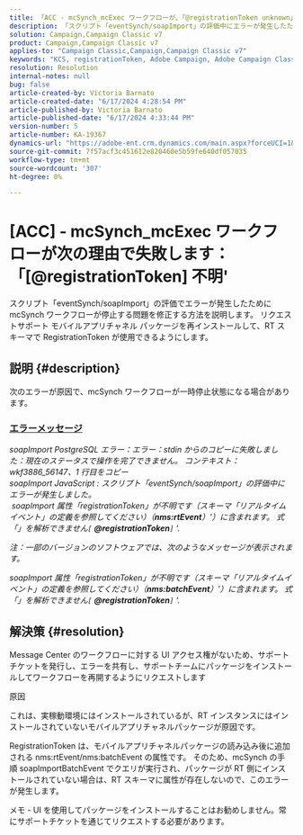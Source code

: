 ```yaml
---
title: 「ACC - mcSynch_mcExec ワークフローが、「@registrationToken unknown」が原因で失敗する」
description: 「スクリプト「eventSynch/soapImport」の評価中にエラーが発生したために mcSynch ワークフローが一時停止状態になる問題を修正する方法を説明します。」
solution: Campaign,Campaign Classic v7
product: Campaign,Campaign Classic v7
applies-to: "Campaign Classic,Campaign,Campaign Classic v7"
keywords: "KCS, registrationToken, Adobe Campaign, Adobe Campaign Classic, ACC, mcSynch_mcExec ワークフローの失敗，トラブルシューティング"
resolution: Resolution
internal-notes: null
bug: false
article-created-by: Victoria Barnato
article-created-date: "6/17/2024 4:28:54 PM"
article-published-by: Victoria Barnato
article-published-date: "6/17/2024 4:33:44 PM"
version-number: 5
article-number: KA-19367
dynamics-url: "https://adobe-ent.crm.dynamics.com/main.aspx?forceUCI=1&pagetype=entityrecord&etn=knowledgearticle&id=5a6593ab-c62c-ef11-840a-6045bd026b83"
source-git-commit: 7f57acf3c451612e820460e5b59fe640df057035
workflow-type: tm+mt
source-wordcount: '307'
ht-degree: 0%

---
```


# [ACC] - mcSynch_mcExec ワークフローが次の理由で失敗します：「[@registrationToken] 不明&#39;


スクリプト「eventSynch/soapImport」の評価でエラーが発生したために mcSynch ワークフローが停止する問題を修正する方法を説明します。 リクエストサポート モバイルアプリチャネル パッケージを再インストールして、RT スキーマで RegistrationToken が使用できるようにします。

## 説明 {#description}


次のエラーが原因で、mcSynch ワークフローが一時停止状態になる場合があります。



### <u>エラーメッセージ</u>

*soapImport PostgreSQL エラー：エラー：stdin からのコピーに失敗しました：現在のステータスで操作を完了できません。 コンテキスト：wkf3886_56147、1 行目をコピー
<br>soapImport JavaScript : スクリプト「eventSynch/soapImport」の評価中にエラーが発生しました。
<br> soapImport 属性「registrationToken」が不明です（スキーマ「リアルタイムイベント」の定義を参照してください）（<b>nms:rtEvent</b>）&#39;）に含まれます。 式「」を解析できません`[` <b>@registrationToken</b>`]` &#39;.*

*注：一部のバージョンのソフトウェアでは、次のようなメッセージが表示されます。*

*soapImport 属性「registrationToken」が不明です（スキーマ「リアルタイムイベント」の定義を参照してください）（<b>nms:batchEvent</b>）&#39;）に含まれます。 式「」を解析できません`[` <b>@registrationToken</b>`]` &#39;.*


## 解決策 {#resolution}


Message Center のワークフローに対する UI アクセス権がないため、サポートチケットを発行し、エラーを共有し、サポートチームにパッケージをインストールしてワークフローを再開するようにリクエストします



原因

これは、実稼動環境にはインストールされているが、RT インスタンスにはインストールされていないモバイルアプリチャネルパッケージが原因です。

RegistrationToken は、モバイルアプリチャネルパッケージの読み込み後に追加される nms:rtEvent/nms:batchEvent の属性です。 そのため、mcSynch の手順 soapImportBatchEvent でクエリが実行され、パッケージが RT 側にインストールされていない場合は、RT スキーマに属性が存在しないので、このエラーが発生します。



メモ - UI を使用してパッケージをインストールすることはお勧めしません。常にサポートチケットを通じてリクエストする必要があります。
